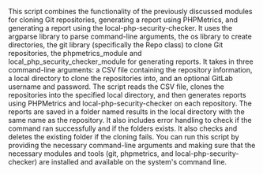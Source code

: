 This script combines the functionality of the previously discussed modules for cloning Git repositories, generating a report using PHPMetrics, and generating a report using the local-php-security-checker.
It uses the argparse library to parse command-line arguments, the os library to create directories, the git library (specifically the Repo class) to clone Git repositories, the phpmetrics_module and local_php_security_checker_module for generating reports.
It takes in three command-line arguments: a CSV file containing the repository information, a local directory to clone the repositories into, and an optional GitLab username and password.
The script reads the CSV file, clones the repositories into the specified local directory, and then generates reports using PHPMetrics and local-php-security-checker on each repository. The reports are saved in a folder named results in the local directory with the same name as the repository.
It also includes error handling to check if the command ran successfully and if the folders exists.
It also checks and deletes the existing folder if the cloning fails.
You can run this script by providing the necessary command-line arguments and making sure that the necessary modules and tools (git, phpmetrics, and local-php-security-checker) are installed and available on the system's command line.